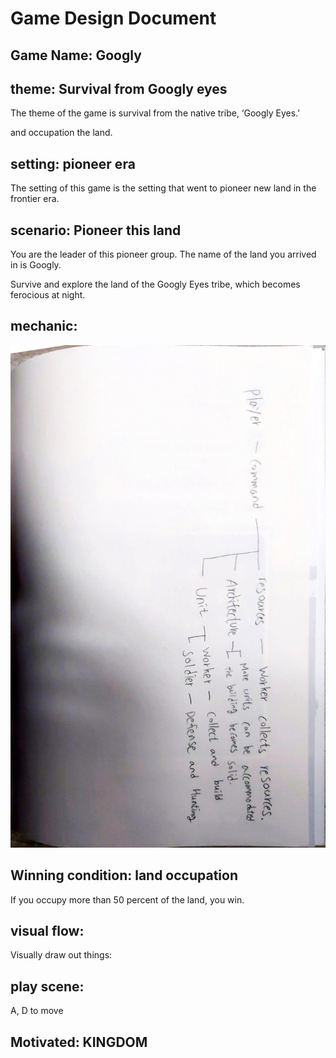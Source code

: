# Game Design Document
## Game Name: Googly
## theme: Survival from Googly eyes

The theme of the game is survival from the native tribe, ‘Googly Eyes.'

and occupation the land.

## setting: pioneer era

The setting of this game is the setting that went to pioneer new land in the frontier era.


## scenario: Pioneer this land

You are the leader of this pioneer group. The name of the land you arrived in is Googly. 

Survive and explore the land of the Googly Eyes tribe, which becomes ferocious at night.


## mechanic:
![mechanic](https://github.com/Rudy-Castan-DigiPen-Teaching/final-project-junsujang-digipen/blob/master/mechanic.jpg)


## Winning condition: land occupation

If you occupy more than 50 percent of the land, you win.




## visual flow: 

Visually draw out things:


## play scene: 

A, D to move



## Motivated: KINGDOM
